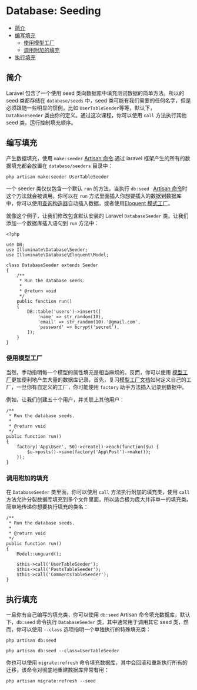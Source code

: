 # Database: Seeding

- [简介](#introduction)
- [编写填充](#writing-seeders)
	- [使用模型工厂](#using-model-factories)
	- [调用附加的填充](#calling-additional-seeders)
- [执行填充](#running-seeders)

<a name="introduction"></a>
## 简介

Laravel 包含了一个使用 seed 类向数据库中填充测试数据的简单方法。所以的seed 类都存储在 `database/seeds` 中，seed 类可能有我们需要的任何名字，但是必须跟随一些明显的惯例，比如 `UserTableSeeder`等等，默认下，`DatabaseSeeder` 类由你的定义。通过这次课程，你可以使用 `call` 方法执行其他 seed 类，运行控制填充顺序。

<a name="writing-seeders"></a>
## 编写填充

产生数据填充，使用 `make:seeder` [Artisan 命令](http://laravel.com/docs/5.1/artisan).通过 laravel 框架产生的所有的数据填充都会放置在 `database/seeders` 目录中：

	php artisan make:seeder UserTableSeeder

一个 seeder 类仅仅包含一个默认 `run` 的方法。当执行 `db:seed ` [Artisan 命令](http://laravel.com/docs/5.1/artisan)时这个方法就会被调用。你可以在 `run` 方法里面插入你想要插入的数据到数据库中，你可以使用[查询构造器](http://laravel.com/docs/5.1/queries)自动插入数据，或者使用[Eloquent 模式工厂](http://laravel.com/docs/5.1/testing#model-factories)。

就像这个例子，让我们修改包含默认安装的 Laravel `DatabaseSeeder` 类。让我们添加一个数据库插入语句到 `run` 方法中：

	<?php

	use DB;
	use Illuminate\Database\Seeder;
	use Illuminate\Database\Eloquent\Model;

	class DatabaseSeeder extends Seeder
	{
	    /**
	     * Run the database seeds.
	     *
	     * @return void
	     */
	    public function run()
	    {
	        DB::table('users')->insert([
	        	'name' => str_random(10),
	        	'email' => str_random(10).'@gmail.com',
	        	'password' => bcrypt('secret'),
	        ]);
	    }
	}

<a name="using-model-factories"></a>
### 使用模型工厂

当然，手动指明每一个模型的属性填充是相当麻烦的。反而，你可以使用 [模型工厂](http://laravel.com/docs/5.1/testing#model-factories)更加便利地产生大量的数据库记录，首先，复习[模型工厂文档](http://laravel.com/docs/5.1/testing#model-factories)如何定义自己的工厂，一旦你有自定义的工厂，你可能使用 `factory` 助手方法插入记录到数据中。

例如，让我们创建五十个用户，并关联上其他用户：

    /**
     * Run the database seeds.
     *
     * @return void
     */
    public function run()
    {
        factory('App\User', 50)->create()->each(function($u) {
        	$u->posts()->save(factory('App\Post')->make());
        });
    }

<a name="calling-additional-seeders"></a>
### 调用附加的填充

在 `DatabaseSeeder` 类里面，你可以使用 `call` 方法执行附加的填充类，使用 `call` 方法允许分裂数据库填充到多个文件里面，所以适合极为庞大并非单一的填充类。简单地传递你想要执行填充的类名：

    /**
     * Run the database seeds.
     *
     * @return void
     */
    public function run()
    {
        Model::unguard();

        $this->call('UserTableSeeder');
        $this->call('PostsTableSeeder');
        $this->call('CommentsTableSeeder');
    }

<a name="running-seeders"></a>
## 执行填充

一旦你有自己编写的填充类，你可以使用 `db:seed` Artisan 命令填充数据库，默认下，`db:seed` 命令执行 `DatabaseSeeder` 类，其中通常用于调用其它 seed 类，然而，你可以使用 `--class` 选项指明一个单独执行的特殊填充类：

	php artisan db:seed

	php artisan db:seed --class=UserTableSeeder

你也可以使用 `migrate:refresh` 命令填充数据库，其中会回滚和重新执行所有的迁移，该命令对彻底地重建数据库非常有用：

	php artisan migrate:refresh --seed
